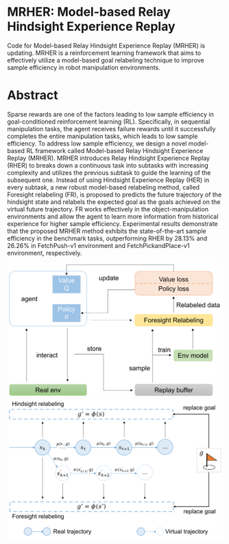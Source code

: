 # MRHER: Model-based Relay Hindsight Experience Replay
Code for Model-based Relay Hindsight Experience Replay (MRHER) is updating. MRHER is a reinforcement learning framework that aims to effectively utilize a model-based goal relabeling technique to improve sample efficiency in robot manipulation environments.

# Abstract
Sparse rewards are one of the factors leading to low sample efficiency in goal-conditioned reinforcement learning (RL). Specifically, in sequential manipulation tasks, the agent receives failure rewards until it successfully completes the entire manipulation tasks, which leads to low sample efficiency. To address low sample efficiency, we design a novel model-based RL framework called Model-based Relay Hindsight Experience Replay (MRHER). MRHER introduces Relay Hindsight Experience Replay (RHER) to breaks down a continuous task into subtasks with increasing complexity and utilizes the previous subtask to guide the learning of the subsequent one. Instead of using Hindsight Experience Replay (HER) in every subtask, a new robust model-based relabeling method, called Foresight relabeling (FR), is proposed to predicts the future trajectory of the hindsight state and relabels the expected goal as the goals achieved on the virtual future trajectory. FR works effectively in the object-manipulation environments and allow the agent to learn more information from historical experience for higher sample efficiency. Experimental results demonstrate that the proposed MRHER method exhibits the state-of-the-art sample efficiency in the benchmark tasks, outperforming RHER by 28.13% and 26.26% in  FetchPush-v1 environment and FetchPickandPlace-v1 environment, respectively.

<div style="text-align: center;">
<img src="pics/arc.png"  >
</div>
<div style="text-align: center;">
<img src="pics/FR.png"  >
</div>

